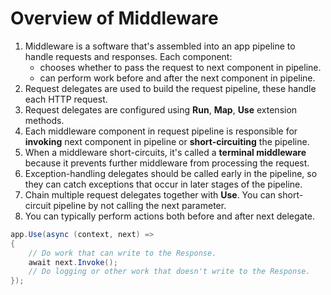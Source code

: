 # Overview of Middleware
1. Middleware is a software that's assembled into an app pipeline to handle requests and responses. Each component:
    - chooses whether to pass the request to next component in pipeline.
    - can perform work before and after the next component in pipeline.
2. Request delegates are used to build the request pipeline, these handle each HTTP request.
3. Request delegates are configured using **Run**, **Map**, **Use** extension methods.
4. Each middleware component in request pipeline is responsible for **invoking** next component in pipeline or **short-circuiting** the pipeline.
5. When a middleware short-circuits, it's called a **terminal middleware** because it prevents further middleware from processing the request.
6. Exception-handling delegates should be called early in the pipeline, so they can catch exceptions that occur in later stages of the pipeline.
7. Chain multiple request delegates together with **Use**. You can short-circuit pipeline by not calling the next parameter.
8. You can typically perform actions both before and after next delegate.
```c#
app.Use(async (context, next) =>
{
    // Do work that can write to the Response.
    await next.Invoke();
    // Do logging or other work that doesn't write to the Response.
});
```